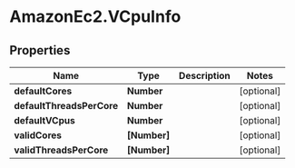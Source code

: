 # AmazonEc2.VCpuInfo

## Properties

Name | Type | Description | Notes
------------ | ------------- | ------------- | -------------
**defaultCores** | **Number** |  | [optional] 
**defaultThreadsPerCore** | **Number** |  | [optional] 
**defaultVCpus** | **Number** |  | [optional] 
**validCores** | **[Number]** |  | [optional] 
**validThreadsPerCore** | **[Number]** |  | [optional] 


